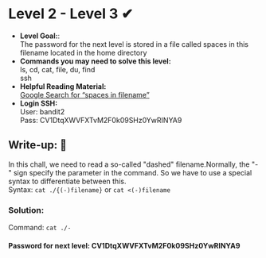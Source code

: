 # Level 2 - Level 3 ✔
- **Level Goal:**:<br>
The password for the next level is stored in a file called spaces in this filename located in the home directory<br>
- **Commands you may need to solve this level:**<br>
ls, cd, cat, file, du, find<br>
ssh<br>
- **Helpful Reading Material:**<br>
[Google Search for “spaces in filename”](https://www.google.com/search?q=spaces+in+filename)<br>
- **Login SSH:**<br>
User: bandit2<br>
Pass: CV1DtqXWVFXTvM2F0k09SHz0YwRINYA9<br>
## Write-up: 📝<br>
In this chall, we need to read a so-called "dashed" filename.Normally, the "-" sign specify the parameter in the command. So we have to use a special syntax to differentiate between this.  <br>
Syntax: `cat ./{(-)filename}` or `cat <(-)filename`<br>
### Solution:<br>
Command: `cat ./-`<br>
#### Password for next level: CV1DtqXWVFXTvM2F0k09SHz0YwRINYA9
